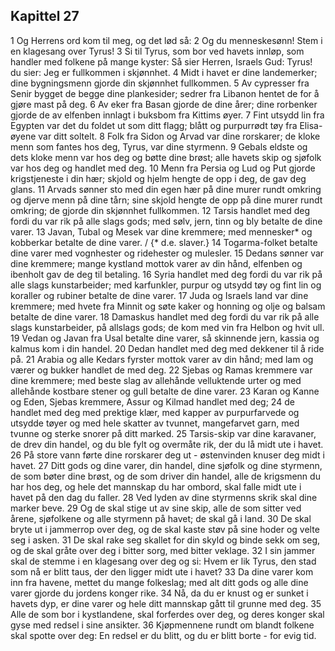 ## Kapittel 27

1 Og Herrens ord kom til meg, og det lød så:
2 Og du menneskesønn! Stem i en klagesang over Tyrus!
3 Si til Tyrus, som bor ved havets innløp, som handler med folkene på mange kyster: Så sier Herren, Israels Gud: Tyrus! du sier: Jeg er fullkommen i skjønnhet.
4 Midt i havet er dine landemerker; dine bygningsmenn gjorde din skjønnhet fullkommen.
5 Av cypresser fra Senir bygget de begge dine plankesider; sedrer fra Libanon hentet de for å gjøre mast på deg.
6 Av eker fra Basan gjorde de dine årer; dine rorbenker gjorde de av elfenben innlagt i buksbom fra Kittims øyer.
7 Fint utsydd lin fra Egypten var det du foldet ut som ditt flagg; blått og purpurrødt tøy fra Elisa-øyene var ditt soltelt.
8 Folk fra Sidon og Arvad var dine rorskarer; de kloke menn som fantes hos deg, Tyrus, var dine styrmenn.
9 Gebals eldste og dets kloke menn var hos deg og bøtte dine brøst; alle havets skip og sjøfolk var hos deg og handlet med deg.
10 Menn fra Persia og Lud og Put gjorde krigstjeneste i din hær; skjold og hjelm hengte de opp i deg, de gav deg glans.
11 Arvads sønner sto med din egen hær på dine murer rundt omkring og djerve menn på dine tårn; sine skjold hengte de opp på dine murer rundt omkring; de gjorde din skjønnhet fullkommen.
12 Tarsis handlet med deg fordi du var rik på alle slags gods; med sølv, jern, tinn og bly betalte de dine varer.
13 Javan, Tubal og Mesek var dine kremmere; med mennesker* og kobberkar betalte de dine varer. / {* d.e. slaver.}
14 Togarma-folket betalte dine varer med vognhester og ridehester og mulesler.
15 Dedans sønner var dine kremmere; mange kystland mottok varer av din hånd, elfenben og ibenholt gav de deg til betaling.
16 Syria handlet med deg fordi du var rik på alle slags kunstarbeider; med karfunkler, purpur og utsydd tøy og fint lin og koraller og rubiner betalte de dine varer.
17 Juda og Israels land var dine kremmere; med hvete fra Minnit og søte kaker og honning og olje og balsam betalte de dine varer.
18 Damaskus handlet med deg fordi du var rik på alle slags kunstarbeider, på allslags gods; de kom med vin fra Helbon og hvit ull.
19 Vedan og Javan fra Usal betalte dine varer, så skinnende jern, kassia og kalmus kom i din handel.
20 Dedan handlet med deg med dekkener til å ride på.
21 Arabia og alle Kedars fyrster mottok varer av din hånd; med lam og værer og bukker handlet de med deg.
22 Sjebas og Ramas kremmere var dine kremmere; med beste slag av allehånde velluktende urter og med allehånde kostbare stener og gull betalte de dine varer.
23 Karan og Kanne og Eden, Sjebas kremmere, Assur og Kilmad handlet med deg;
24 de handlet med deg med prektige klær, med kapper av purpurfarvede og utsydde tøyer og med hele skatter av tvunnet, mangefarvet garn, med tvunne og sterke snorer på ditt marked.
25 Tarsis-skip var dine karavaner, de drev din handel, og du ble fylt og overmåte rik, der du lå midt ute i havet.
26 På store vann førte dine rorskarer deg ut - østenvinden knuser deg midt i havet.
27 Ditt gods og dine varer, din handel, dine sjøfolk og dine styrmenn, de som bøter dine brøst, og de som driver din handel, alle de krigsmenn du har hos deg, og hele det mannskap du har ombord, skal falle midt ute i havet på den dag du faller.
28 Ved lyden av dine styrmenns skrik skal dine marker beve.
29 Og de skal stige ut av sine skip, alle de som sitter ved årene, sjøfolkene og alle styrmenn på havet; de skal gå i land.
30 De skal bryte ut i jammerrop over deg, og de skal kaste støv på sine hoder og velte seg i asken.
31 De skal rake seg skallet for din skyld og binde sekk om seg, og de skal gråte over deg i bitter sorg, med bitter veklage.
32 I sin jammer skal de stemme i en klagesang over deg og si: Hvem er lik Tyrus, den stad som nå er blitt taus, der den ligger midt ute i havet?
33 Da dine varer kom inn fra havene, mettet du mange folkeslag; med alt ditt gods og alle dine varer gjorde du jordens konger rike.
34 Nå, da du er knust og er sunket i havets dyp, er dine varer og hele ditt mannskap gått til grunne med deg.
35 Alle de som bor i kystlandene, skal forferdes over deg, og deres konger skal gyse med redsel i sine ansikter.
36 Kjøpmennene rundt om blandt folkene skal spotte over deg: En redsel er du blitt, og du er blitt borte - for evig tid.
